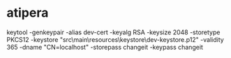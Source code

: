 # atipera

keytool -genkeypair -alias dev-cert -keyalg RSA -keysize 2048 -storetype PKCS12 -keystore "src\main\resources\keystore\dev-keystore.p12" -validity 365 -dname "CN=localhost" -storepass changeit -keypass changeit